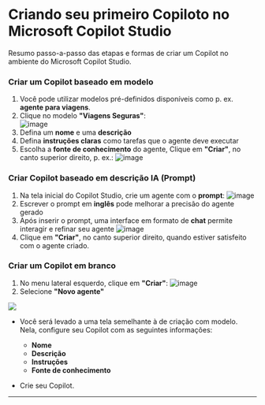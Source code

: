 # Criando seu primeiro Copiloto no Microsoft Copilot Studio

Resumo passo-a-passo das etapas e formas de criar um Copilot no ambiente do Microsoft Copilot Studio.


### Criar um Copilot baseado em modelo 

1. Você pode utilizar modelos pré-definidos disponíveis como p. ex. **agente para viagens**.
2. Clique no modelo **"Viagens Seguras"**:   
![image](https://github.com/user-attachments/assets/da786aa8-7443-48d1-9bdc-6c4f5bacfb8d)
3. Defina um **nome** e uma **descrição**
4. Defina **instruções claras** como tarefas que o agente deve executar
5. Escolha a **fonte de conhecimento** do agente, Clique em **"Criar"**, no canto superior direito, p. ex.:
![image](https://github.com/user-attachments/assets/9a57a034-c856-47a1-b1c4-fec592f4e1e7)


### Criar Copilot baseado em descrição IA (Prompt)

1. Na tela inicial do Copilot Studio, crie um agente com o **prompt**:
![image](https://github.com/user-attachments/assets/faf2ec1e-8610-4f24-a2ac-b47b99f42535)
2. Escrever o prompt em **inglês** pode melhorar a precisão do agente gerado
3. Após inserir o prompt, uma interface em formato de **chat** permite interagir e refinar seu agente
![image](https://github.com/user-attachments/assets/e7859610-f60c-4a6e-9730-23071bd3bcb8)
4. Clique em **"Criar"**, no canto superior direito, quando estiver satisfeito com o agente criado. 


### Criar um Copilot em branco

1. No menu lateral esquerdo, clique em **"Criar"**:
![image](https://github.com/user-attachments/assets/ad0efd74-aef8-43a0-b691-8fd4acbb5ddb)
2. Selecione **"Novo agente"**


<img src="./assets/novo-agente-vazio.png">

</div>

- Você será levado a uma tela semelhante à de criação com modelo.  
  Nela, configure seu Copilot com as seguintes informações:
  - **Nome**
  - **Descrição**
  - **Instruções**
  - **Fonte de conhecimento**

- Crie seu Copilot.

---





